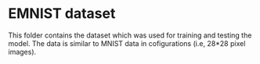 # EMNIST dataset
This folder contains the dataset which was used for training and testing the model. The data is similar to MNIST data in cofigurations 
(i.e, 28*28 pixel images). 
